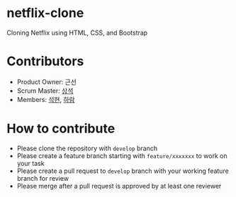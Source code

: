 # netflix-clone
Cloning Netflix using HTML, CSS, and Bootstrap

# Contributors
- Product Owner: 근선
- Scrum Master: [상석](https://github.com/ldss3sang)
- Members: [석현](https://github.com/tktjrgus12), [하람](https://github.com/kharam1436)

# How to contribute
- Please clone the repository with `develop` branch
- Please create a feature branch starting with `feature/xxxxxxx` to work on your task
- Please create a pull request to `develop` branch with your working feature branch for review
- Please merge after a pull request is approved by at least one reviewer
